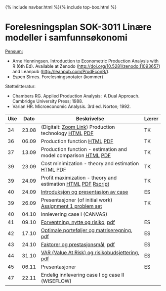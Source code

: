 {% include navbar.html %}{% include top-box.html %}
# Forelesningsplan  SOK-3011 Linære modeller i samfunnsøkonomi 

[Pensum:](https://bibsys-c.alma.exlibrisgroup.com/leganto/readinglist/searchlists/12268731710002205)

* Arne Henningsen. Introduction to Econometric Production Analysis with R (6th Ed). Available at Zenodo (http://doi.org/10.5281/zenodo.11093657) and Leanpub (http://leanpub.com/ProdEconR/).
* Espen Sirnes. Forelesningsnotater (kommer)

Støttelitteratur:
* Chambers RG. Applied Production Analysis : A Dual Approach. Cambridge University Press; 1988.
* Varian HR. Microeconomic Analysis. 3rd ed. Norton; 1992.

| Uke | Dato       | Beskrivelse                | Lærer   |
|-----|------------|----------------------------|---------|
| 34  | 23.08 | (Digitalt: [Zoom Link](https://oslomet.zoom.us/j/66554734546?pwd=RfzBIvxkWBTcS5Rx2W4KsYpNxZlu8y.1)) Production technology [HTML](https://uit-sok-3011-h24.github.io/tapaslectures/lecture4/apa4.html) [PDF](https://uit-sok-3011-h24.github.io/tapaslectures/lecture1/apa1.pdf)| TK |
| 36  | 06.09 | Production function [HTML](https://uit-sok-3011-h24.github.io/tapaslectures/lecture4/apa4.html)  [PDF](https://uit-sok-3011-h24.github.io/tapaslectures/lecture2/apa2.pdf)| TK |
| 37  | 13.09 | Production function - estimation and model comparison [HTML](https://uit-sok-3011-h24.github.io/tapaslectures/lecture4/apa4.html)  [PDF](https://uit-sok-3011-h24.github.io/tapaslectures/lecture3/apa3.pdf) | TK |
| 39  | 23.09 | Cost minimization - theory and estimation [HTML](https://uit-sok-3011-h24.github.io/tapaslectures/lecture4/apa4.html)  [PDF](https://uit-sok-3011-h24.github.io/tapaslectures/lecture4/apa4.pdf) | TK |
| 39  | 24.09 | Profit maximization - theory and estimation [HTML](https://uit-sok-3011-h24.github.io/tapaslectures/lecture4/apa4.html)  [PDF](https://uit-sok-3011-h24.github.io/tapaslectures/lecture4/apa4.pdf) [Rscript](https://uit-sok-3011-h24.github.io/tapaslectures/lecture4/allcodes.R) | TK |
| 40  | 24.09 | [Introduksjon og presentasjon av case](finans/1-introduksjon.html)| ES|
| 39  | 26.09 | Presentasjoner (of initial work) [Assignment 1 problem set](https://uit-sok-3011-h24.github.io/tapaslectures/qs.pdf)      | TK |
| 40  | 04.10 | Innlevering case I (CANVAS)    |         |
| 41  | 09.10 | [Forventning, nytte og risiko](finans/2-expectation_utility.html), [pdf](finans/2-expectation_utility.pdf)| ES|
| 42  | 17.10 | [Optimale porteføljer og matriseregning](finans/3-lecture_optport.html), [pdf](finans/3-lecture_optport.pdf)| ES|
| 43  | 24.10 | [Faktorer og prestasjonsmål](finans/3-lecture_optport.html), [pdf](finans/3-lecture_optport.pdf)| ES|
| 44  | 31.10 | [VAR (Value At Risk) og risikobudsjettering](finans/5-lecture_VaR.html), [pdf](finans/5-lecture_VaR.pdf)| ES|
| 45  | 06.11 | Presentasjoner       | ES|
| 47  | 22.11 | Endelig innlevering case I og case II (WISEFLOW)         |         |






